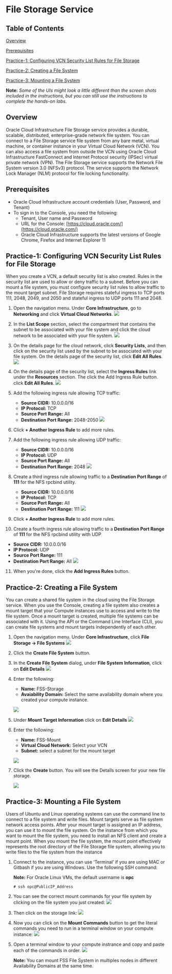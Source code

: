 # File Storage Service
  
## Table of Contents

[Overview](#overview)

[Prerequisites](#Prerequisites)

[Practice-1: Configuring VCN Security List Rules for File Storage](#practice-1-configuring-vcn-security-list-rules-for-file-storage)

[Practice-2: Creating a File System](#practice-2-creating-a-file-system)

[Practice-3: Mounting a File System](#practice-3-mounting-a-file-system)

**Note:** *Some of the UIs might look a little different than the screen shots included in the instructions, but you can still use the instructions to complete the hands-on labs.*

## Overview

Oracle Cloud Infrastructure File Storage service provides a durable, scalable, distributed, enterprise-grade network file system. You can connect to a File Storage service file system from any bare metal, virtual machine, or container instance in your Virtual Cloud Network (VCN). You can also access a file system from outside the VCN using Oracle Cloud Infrastructure FastConnect and Internet Protocol security (IPSec) virtual private network (VPN). The File Storage service supports the Network File System version 3.0 (NFSv3) protocol. The service supports the Network Lock Manager (NLM) protocol for file locking functionality.


## Prerequisites

- Oracle Cloud Infrastructure account credentials (User, Password, and Tenant) 
- To sign in to the Console, you need the following:
  -  Tenant, User name and Password
  -  URL for the Console: [https://cloud.oracle.com/](https://cloud.oracle.com/)
  -  Oracle Cloud Infrastructure supports the latest versions of Google Chrome, Firefox and Internet Explorer 11

## Practice-1: Configuring VCN Security List Rules for File Storage

When you create a VCN, a default security list is also created. Rules in the security list are used to allow or deny traffic to a subnet. Before you can mount a file system, you must configure security list rules to allow traffic to the mount target subnet. File Storage requires stateful ingress to TCP ports 111, 2048, 2049, and 2050 and stateful ingress to UDP ports 111 and 2048.

1. Open the navigation menu. Under **Core Infrastructure**, go to **Networking** and click **Virtual Cloud Networks**.
![]( img/menu1.png)

2. In the **List Scope** section, select the compartment that contains the subnet to be associated with your file system and click the cloud network to be associated with your file system.
![]( img/vcn1.png)
   
3. On the details page for the cloud network, click **Security Lists**, and then click on the security list used by the subnet to be associated with your file system. On the details page of the security list, click **Edit All Rules**.
![]( img/vcn2.png)

4. On the details page of the security list, select the **Ingress Rules** link under the **Resources** section. The click the Add Ingress Rule button. click **Edit All Rules**.
![]( img/seclist1.png)

5. Add the following ingress rule allowing TCP traffic:
   
   - **Source CIDR:** 10.0.0.0/16
   - **IP Protocol:** TCP
   - **Source Port Range:** All
   - **Destination Port Range:** 2048-2050
![]( img/rule1.png)

6. Click **+ Another Ingress Rule** to add more rules.

7. Add the following ingress rule allowing UDP traffic:
   
   - **Source CIDR:** 10.0.0.0/16
   - **IP Protocol:** UDP
   - **Source Port Range:** All
   - **Destination Port Range:** 2048
![]( img/rule2.png)

8. Create a third ingress rule allowing traffic to a **Destination Port Range** of **111** for the NFS rpcbind utility.
   
   - **Source CIDR:** 10.0.0.0/16
   - **IP Protocol:** TCP
   - **Source Port Range:** All
   - **Destination Port Range:** 111
![]( img/rule3.png)

9. Click **+ Another Ingress Rule** to add more rules.

10. Create a fourth ingress rule allowing traffic to a **Destination Port Range** of **111** for the NFS rpcbind utility with UDP
   
   - **Source CIDR:** 10.0.0.0/16
   - **IP Protocol:** UDP
   - **Source Port Range:** 111
   - **Destination Port Range:** All
![]( img/rule4.png)

11. When you're done, click the **Add Ingress Rules** button.

## Practice-2: Creating a File System
You can create a shared file system in the cloud using the File Storage service. When you use the Console, creating a file system also creates a mount target that your Compute instances use to access and write to the file system. Once a mount target is created, multiple file systems can be associated with it. Using the API or the Command Line Interface (CLI), you can create file systems and mount targets independently of each other.

1. Open the navigation menu. Under **Core Infrastructure**, click **File Storage -> File Systems**
![]( img/menu2.png)

2. Click the **Create File System** button.

3. In the **Create File System** dialog, under **File System Information**, click on **Edit Details** 
![]( img/create_fs1.png)

4. Enter the following:

   - **Name:** FSS-Storage
   - **Avaiability Domain:** Select the same availability domain where you created your compute instance.

    ![]( img/create_fs2.png)

5. Under **Mount Target Information** click on **Edit Details**
    ![]( img/create_fs3.png)

6. Enter the following:

   - **Name:** FSS-Mount
   - **Virtual Cloud Network:** Select your VCN
   - **Subnet:** select a subnet for the mount target
  
    ![]( img/create_fs4.png)

7. Click the **Create** button. You will see the Details screen for your new file storage.

    ![]( img/image006.png)

## Practice-3: Mounting a File System

Users of Ubuntu and Linux operating systems can use the command line to connect to a file system and write files. Mount targets serve as file system network access points. After your mount target is assigned an IP address, you can use it to mount the file system. On the instance from which you want to mount the file system, you need to install an NFS client and create a mount point. When you mount the file system, the mount point effectively represents the root directory of the File Storage file system, allowing you to write files to the file system from the instance

1. Connect to the instance, you can use ‘Terminal’ if you are using MAC or Gitbash if you are using Windows. Use the following SSH command:
  
    **Note:** For Oracle Linux VMs, the default username is **opc**

    ```
    # ssh opc@PublicIP_Address
    ```
2. You can see the correct mount commands for your file system by clicking on the file system you just created:
![]( img/fs1.png)

3. Then click on the storage link:
![]( img/fs2.png)

4. Now you can click on the **Mount Commands** button to get the literal commands you need to run in a terminal window on your compute instance:
![]( img/fs3.png)

5. Open a terminal window to your compute instrance and copy and paste each of the commands in order.
![]( img/mount1.png)

    **Note:** You can mount FSS File System in multiples nodes in different Availability Domains at the same time.
